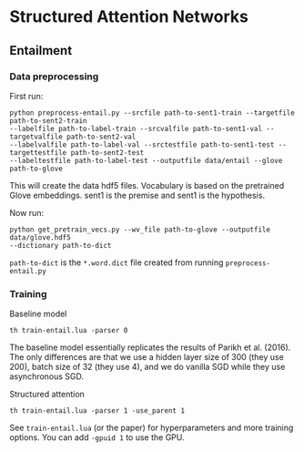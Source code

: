 # Structured Attention Networks

## Entailment

### Data preprocessing

First run:
```
python preprocess-entail.py --srcfile path-to-sent1-train --targetfile path-to-sent2-train
--labelfile path-to-label-train --srcvalfile path-to-sent1-val --targetvalfile path-to-sent2-val
--labelvalfile path-to-label-val --srctestfile path-to-sent1-test --targettestfile path-to-sent2-test
--labeltestfile path-to-label-test --outputfile data/entail --glove path-to-glove
```

This will create the data hdf5 files. Vocabulary is based on the pretrained Glove embeddings.
sent1 is the premise and sent1 is the hypothesis.

Now run:
```
python get_pretrain_vecs.py --wv_file path-to-glove --outputfile data/glove.hdf5
--dictionary path-to-dict
```
`path-to-dict` is the `*.word.dict` file created from running `preprocess-entail.py`

### Training
Baseline model 
```
th train-entail.lua -parser 0
```
The baseline model essentially replicates the results of Parikh et al. (2016). The only
differences are that we use a hidden layer size of 300 (they use 200), batch size of 32 (they use 4),
and we do vanilla SGD while they use asynchronous SGD.

Structured attention
```
th train-entail.lua -parser 1 -use_parent 1
```
See `train-entail.lua` (or the paper) for hyperparameters and more training options.
You can add `-gpuid 1` to use the GPU.